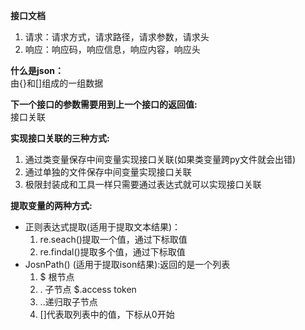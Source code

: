 **接口文档**  
1. 请求：请求方式，请求路径，请求参数，请求头  
1. 响应：响应码，响应信息，响应内容，响应头  

**什么是json：**  
由{}和[]组成的一组数据  

**下一个接口的参数需要用到上一个接口的返回值:**  
接口关联

**实现接口关联的三种方式:**
1. 通过类变量保存中间变量实现接口关联(如果类变量跨py文件就会出错)
2. 通过单独的文件保存中间变量实现接口关联
3. 极限封装成和工具一样只需要通过表达式就可以实现接口关联

**提取变量的两种方式:**
- 正则表达式提取(适用于提取文本结果)：
  1. re.seach()提取一个值，通过下标取值
  2. re.findal()提取多个值，通过下标取值
- JosnPath() (适用于提取ison结果):返回的是一个列表
  1. $ 根节点
  2. . 子节点 $.access token
  3. ..递归取子节点
  4. []代表取列表中的值，下标从0开始
